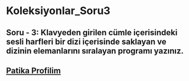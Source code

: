 # Koleksiyonlar_Soru3
## Soru - 3: Klavyeden girilen cümle içerisindeki sesli harfleri bir dizi içerisinde saklayan ve dizinin elemanlarını sıralayan programı yazınız.
## [Patika Profilim](http://app.patika.dev/ahmettnuman)
